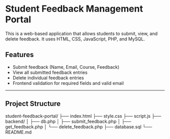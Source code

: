 
# Student Feedback Management Portal

This is a web-based application that allows students to submit, view, and delete feedback. It uses HTML, CSS, JavaScript, PHP, and MySQL.

## Features

- Submit feedback (Name, Email, Course, Feedback)
- View all submitted feedback entries
- Delete individual feedback entries
- Frontend validation for required fields and valid email

---

## Project Structure

student-feedback-portal/
├── index.html
├── style.css
├── script.js
├── backend/
│ ├── db.php
│ ├── submit_feedback.php
│ ├── get_feedback.php
│ └── delete_feedback.php
├── database.sql
└── README.md



